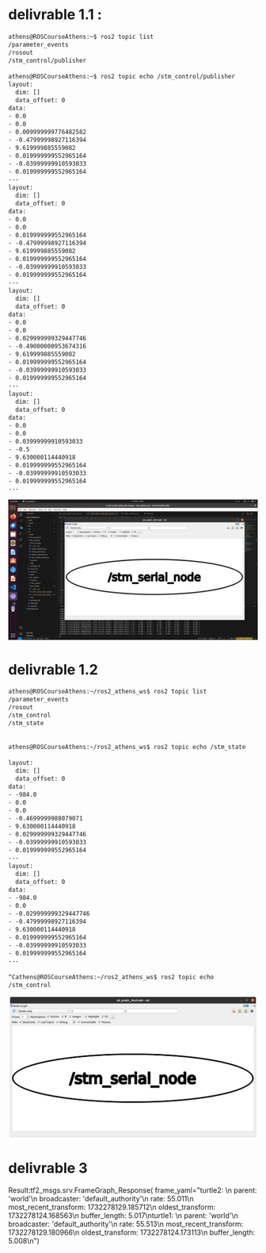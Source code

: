 # delivrable 1.1 :
```
athens@ROSCourseAthens:~$ ros2 topic list
/parameter_events
/rosout
/stm_control/publisher

athens@ROSCourseAthens:~$ ros2 topic echo /stm_control/publisher
layout:
  dim: []
  data_offset: 0
data:
- 0.0
- 0.0
- 0.009999999776482582
- -0.47999998927116394
- 9.619999885559082
- 0.019999999552965164
- -0.03999999910593033
- 0.019999999552965164
---
layout:
  dim: []
  data_offset: 0
data:
- 0.0
- 0.0
- 0.019999999552965164
- -0.47999998927116394
- 9.619999885559082
- 0.019999999552965164
- -0.03999999910593033
- 0.019999999552965164
---
layout:
  dim: []
  data_offset: 0
data:
- 0.0
- 0.0
- 0.029999999329447746
- -0.49000000953674316
- 9.619999885559082
- 0.019999999552965164
- -0.03999999910593033
- 0.019999999552965164
---
layout:
  dim: []
  data_offset: 0
data:
- 0.0
- 0.0
- 0.03999999910593033
- -0.5
- 9.630000114440918
- 0.019999999552965164
- -0.03999999910593033
- 0.019999999552965164
---
```

![image](./delivrable1.1.png)


# delivrable 1.2
```
athens@ROSCourseAthens:~/ros2_athens_ws$ ros2 topic list
/parameter_events
/rosout
/stm_control
/stm_state


athens@ROSCourseAthens:~/ros2_athens_ws$ ros2 topic echo /stm_state

layout:
  dim: []
  data_offset: 0
data:
- -984.0
- 0.0
- 0.0
- -0.4699999988079071
- 9.630000114440918
- 0.029999999329447746
- -0.03999999910593033
- 0.019999999552965164
---
layout:
  dim: []
  data_offset: 0
data:
- -984.0
- 0.0
- -0.029999999329447746
- -0.47999998927116394
- 9.630000114440918
- 0.019999999552965164
- -0.03999999910593033
- 0.019999999552965164
---

^Cathens@ROSCourseAthens:~/ros2_athens_ws$ ros2 topic echo /stm_control

```

![image](./delivrable1.2.png)


# delivrable 3

Result:tf2_msgs.srv.FrameGraph_Response(
  frame_yaml="turtle2: \n  parent: 'world'\n  broadcaster: 'default_authority'\n  rate: 55.011\n  most_recent_transform: 1732278129.185712\n  oldest_transform: 1732278124.168563\n  buffer_length: 5.017\nturtle1: \n  parent: 'world'\n  broadcaster: 'default_authority'\n  rate: 55.513\n  most_recent_transform: 1732278129.180966\n  oldest_transform: 1732278124.173113\n  buffer_length: 5.008\n")
